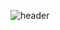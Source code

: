![header](https://capsule-render.vercel.app/api?type=waving&color=0:f5af19,100:f12711&height=300&section=header&text=Hi%20there%20👋&fontColor=d6ace6&animation=twinkling&fontSize=120)

